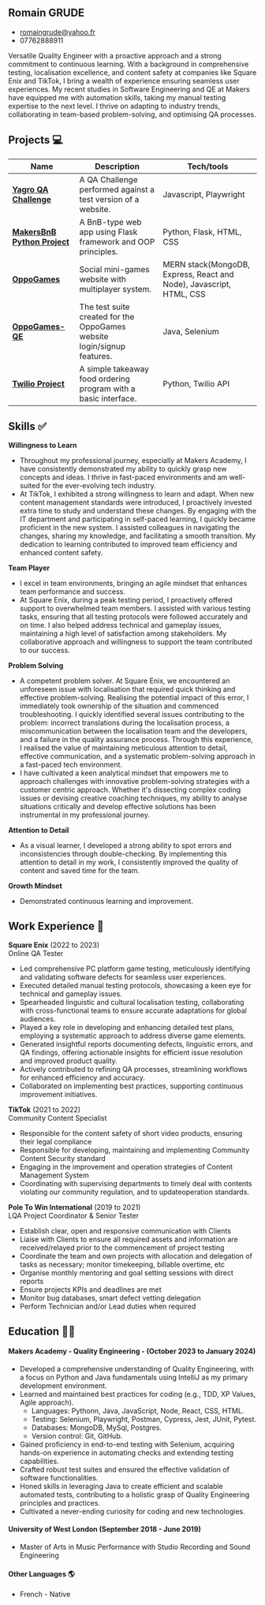 ## Romain GRUDE
* romaingrude@yahoo.fr
* 07762888911

Versatile Quality Engineer with a proactive approach and a strong commitment to continuous learning. With a background in comprehensive testing, localisation excellence, and content safety at companies like Square Enix and TikTok, I bring a wealth of experience ensuring seamless user experiences. My recent studies in Software Engineering and QE at Makers have equipped me with automation skills, taking my manual testing expertise to the next level. I thrive on adapting to industry trends, collaborating in team-based problem-solving, and optimising QA processes.


## Projects :computer:

| Name                         | Description                     | Tech/tools                |
| ---------------------------- | ------------------------------- | ------------------------- |
| **[Yagro QA Challenge](https://github.com/romaingrude/Yagro-QA-Test)**                | A QA Challenge performed against a test version of a website.          | Javascript, Playwright |
| **[MakersBnB Python Project](https://github.com/romaingrude/Engineering_Project_1)**           | A BnB-type web app using Flask framework and OOP principles. | Python, Flask, HTML, CSS |
| **[OppoGames](https://github.com/romaingrude/oppo-games-group6)**                  | Social mini-games website with multiplayer system.                | MERN stack(MongoDB, Express, React and Node), Javascript, HTML, CSS |
| **[OppoGames-QE](https://github.com/romaingrude/OppoGames-QE)**                | The test suite created for the OppoGames website login/signup features.          | Java, Selenium |
| **[Twilio Project](https://github.com/romaingrude/Twilio_project)**                | A simple takeaway food ordering program with a basic interface.           | Python, Twilio API |


## Skills :white_check_mark:

**Willingness to Learn**
* Throughout my professional journey, especially at Makers Academy, I have consistently demonstrated my ability to quickly grasp new concepts and ideas. I thrive in fast-paced environments and am well-suited for the ever-evolving tech industry.
* At TikTok, I exhibited a strong willingness to learn and adapt. When new content management standards were introduced, I proactively invested extra time to study and understand these changes. By engaging with the IT department and participating in self-paced learning, I quickly became proficient in the new system. I assisted colleagues in navigating the changes, sharing my knowledge, and facilitating a smooth transition. My dedication to learning contributed to improved team efficiency and enhanced content safety.

**Team Player**
* I excel in team environments, bringing an agile mindset that enhances team performance and success.
* At Square Enix, during a peak testing period, I proactively offered support to overwhelmed team members. I assisted with various testing tasks, ensuring that all testing protocols were followed accurately and on time. I also helped address technical and gameplay issues, maintaining a high level of satisfaction among stakeholders. My collaborative approach and willingness to support the team contributed to our success.

**Problem Solving**
* A competent problem solver. At Square Enix, we encountered an unforeseen issue with localisation that required quick thinking and effective problem-solving. Realising the potential impact of this error, I immediately took ownership of the situation and commenced troubleshooting. I quickly identified several issues contributing to the problem: incorrect translations during the localisation process, a miscommunication between the localisation team and the developers, and a failure in the quality assurance process. Through this experience, I realised the value of maintaining meticulous attention to detail, effective communication, and a systematic problem-solving approach in a fast-paced tech environment.
* I have cultivated a keen analytical mindset that empowers me to approach challenges with innovative problem-solving strategies with a customer centric approach. Whether it's dissecting complex coding issues or devising creative coaching techniques, my ability to analyse situations critically and develop effective solutions has been instrumental in my professional journey.

**Attention to Detail**
* As a visual learner, I developed a strong ability to spot errors and inconsistencies through double-checking. By implementing this attention to detail in my work, I consistently improved the quality of content and saved time for the team.

**Growth Mindset**
* Demonstrated continuous learning and improvement.

## Work Experience :briefcase:

**Square Enix** (2022 to 2023)  
Online QA Tester
* Led comprehensive PC platform game testing, meticulously identifying and validating software defects for seamless user experiences.
* Executed detailed manual testing protocols, showcasing a keen eye for technical and gameplay issues.
* Spearheaded linguistic and cultural localisation testing, collaborating with cross-functional teams to ensure accurate adaptations for global audiences.
* Played a key role in developing and enhancing detailed test plans, employing a systematic approach to address diverse game elements.
* Generated insightful reports documenting defects, linguistic errors, and QA findings, offering actionable insights for efficient issue resolution and improved product quality.
* Actively contributed to refining QA processes, streamlining workflows for enhanced efficiency and accuracy.
* Collaborated on implementing best practices, supporting continuous improvement initiatives.

**TikTok** (2021 to 2022)  
Community Content Specialist
* Responsible for the content safety of short video products, ensuring their legal compliance
* Responsible for developing, maintaining and implementing Community Content Security standard
* Engaging in the improvement and operation strategies of Content Management System
* Coordinating with supervising departments to timely deal with contents violating our community regulation, and to updateoperation standards.

**Pole To Win International** (2019 to 2021)  
LQA Project Coordinator & Senior Tester
* Establish clear, open and responsive communication with Clients
* Liaise with Clients to ensure all required assets and information are received/relayed prior to the commencement of project testing
* Coordinate the team and own projects with allocation and delegation of tasks as necessary; monitor timekeeping, billable overtime, etc
* Organise monthly mentoring and goal setting sessions with direct reports
* Ensure projects KPIs and deadlines are met
* Monitor bug databases, smart defect vetting delegation
* Perform Technician and/or Lead duties when required

## Education :student:

#### Makers Academy - Quality Engineering - (October 2023 to January 2024)
- Developed a comprehensive understanding of Quality Engineering, with a focus on Python and Java fundamentals using IntelliJ as my primary development environment.
- Learned and maintained best practices for coding (e.g., TDD, XP Values, Agile approach).
     * Languages: Pythonn, Java, JavaScript, Node, React, CSS, HTML.
     * Testing: Selenium, Playwright, Postman, Cypress, Jest, JUnit, Pytest.
     * Databases: MongoDB, MySql, Postgres.
     * Version control: Git, GitHub.
- Gained proficiency in end-to-end testing with Selenium, acquiring hands-on experience in automating checks and extending testing capabilities.
- Crafted robust test suites and ensured the effective validation of software functionalities.
- Honed skills in leveraging Java to create efficient and scalable automated tests, contributing to a holistic grasp of Quality Engineering principles and practices.
- Cultivated a never-ending curiosity for coding and new technologies.

#### University of West London (September 2018 - June 2019)
- Master of Arts in Music Performance with Studio Recording and Sound Engineering

#### Other Languages 🌎
* French - Native
